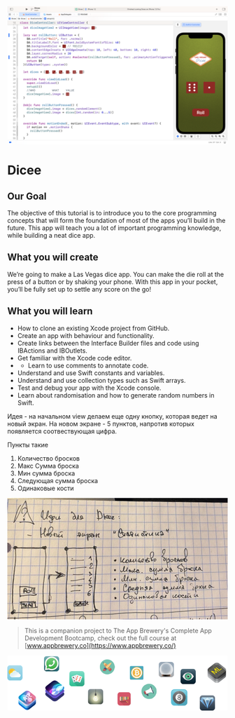 ![Banner](Assets/SUI.png)

# Dicee

## Our Goal

The objective of this tutorial is to introduce you to the core programming concepts that will form the foundation of most of the apps you’ll build in the future. This app will teach you a lot of important programming knowledge, while building a neat dice app.

## What you will create

We’re going to make a Las Vegas dice app. You can make the die roll at the press of a button or by shaking your phone. With this app in your pocket, you’ll be fully set up to settle any score on the go!


## What you will learn

* How to clone an existing Xcode project from GitHub.
* Create an app with behaviour and functionality.
* Create links between the Interface Builder files and code using IBActions and IBOutlets.
* Get familiar with the Xcode code editor.
* * Learn to use comments to annotate code.
* Understand and use Swift constants and variables.
* Understand and use collection types such as Swift arrays.
* Test and debug your app with the Xcode console.
* Learn about randomisation and how to generate random numbers in Swift.

Идея - на начальном view делаем еще одну кнопку, которая ведет на новый экран. 
На новом экране - 5 пунктов, напротив которых появляется соотвествующая цифра. 

Пункты такие
1. Количество бросков
2. Макс Сумма броска
3. Мин сумма броска
4. Следующая сумма броска 
5. Одинаковые кости 

![image](https://github.com/VladimirFibe/Dicee/blob/main/Assets/1.jpg)

>This is a companion project to The App Brewery's Complete App Development Bootcamp, check out the full course at [www.appbrewery.co](https://www.appbrewery.co/)

![End Banner](Assets/readme-end-banner.png)
